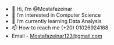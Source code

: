 - 👋 Hi, I’m @Mostafazeinar
- 👀 I’m interested in Computer Science
- 🌱 I’m currently learning Data Analysis
- 📫 How to reach me (+20) 01026924168
- Email - Mostafazeinar123@gmail.com

<!---
Mostafazeinar/Mostafazeinar is a ✨ special ✨ repository because its `README.md` (this file) appears on your GitHub profile.
You can click the Preview link to take a look at your changes.
--->
